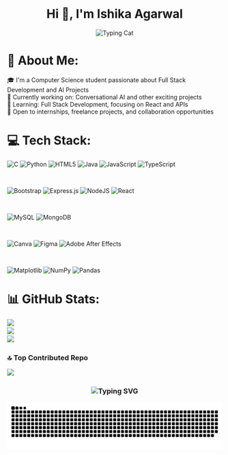 <h1 align="center">Hi 👋, I'm Ishika Agarwal</h1>

<p align="center">
  <img src="https://media.tenor.com/E3v4j9VZuSwAAAAj/cute-cat-cat-typing.gif" alt="Typing Cat" width="300"/>
</p>

# 💫 About Me:
🎓 I'm a Computer Science student passionate about Full Stack Development and AI Projects<br>
🔭 Currently working on: Conversational AI and other exciting projects<br>
🌱 Learning: Full Stack Development, focusing on React and APIs<br>
💼 Open to internships, freelance projects, and collaboration opportunities<br>





# 💻 Tech Stack:
![C](https://img.shields.io/badge/c-%2300599C.svg?style=for-the-badge&logo=c&logoColor=white)
![Python](https://img.shields.io/badge/Python-%2314354C.svg?style=for-the-badge&logo=python&logoColor=white)
![HTML5](https://img.shields.io/badge/html5-%23E34F26.svg?style=for-the-badge&logo=html5&logoColor=white)
![Java](https://img.shields.io/badge/java-%23ED8B00.svg?style=for-the-badge&logo=openjdk&logoColor=white)
![JavaScript](https://img.shields.io/badge/javascript-%23323330.svg?style=for-the-badge&logo=javascript&logoColor=%23F7DF1E)
![TypeScript](https://img.shields.io/badge/typescript-%23007ACC.svg?style=for-the-badge&logo=typescript&logoColor=white)

<br>

![Bootstrap](https://img.shields.io/badge/bootstrap-%238511FA.svg?style=for-the-badge&logo=bootstrap&logoColor=white)
![Express.js](https://img.shields.io/badge/express.js-%23404d59.svg?style=for-the-badge&logo=express&logoColor=%2361DAFB)
![NodeJS](https://img.shields.io/badge/node.js-6DA55F?style=for-the-badge&logo=node.js&logoColor=white)
![React](https://img.shields.io/badge/react-%2320232a.svg?style=for-the-badge&logo=react&logoColor=%2361DAFB)

<br>

![MySQL](https://img.shields.io/badge/mysql-4479A1.svg?style=for-the-badge&logo=mysql&logoColor=white)
![MongoDB](https://img.shields.io/badge/MongoDB-%234ea94b.svg?style=for-the-badge&logo=mongodb&logoColor=white)

<br>

![Canva](https://img.shields.io/badge/Canva-%2300C4CC.svg?style=for-the-badge&logo=Canva&logoColor=white)
![Figma](https://img.shields.io/badge/figma-%23F24E1E.svg?style=for-the-badge&logo=figma&logoColor=white)
![Adobe After Effects](https://img.shields.io/badge/Adobe%20After%20Effects-9999FF.svg?style=for-the-badge&logo=Adobe%20After%20Effects&logoColor=white)

<br>

![Matplotlib](https://img.shields.io/badge/Matplotlib-%23ffffff.svg?style=for-the-badge&logo=Matplotlib&logoColor=black)
![NumPy](https://img.shields.io/badge/numpy-%23013243.svg?style=for-the-badge&logo=numpy&logoColor=white)
![Pandas](https://img.shields.io/badge/pandas-%23150458.svg?style=for-the-badge&logo=pandas&logoColor=white)


# 📊 GitHub Stats:
![](https://github-readme-stats.vercel.app/api?username=ishikacodespace&theme=vue-dark&hide_border=true&include_all_commits=true&count_private=false)<br/>
![](https://nirzak-streak-stats.vercel.app/?user=ishikacodespace&theme=vue-dark&hide_border=true)<br/>
![](https://github-readme-stats.vercel.app/api/top-langs/?username=ishikacodespace&theme=vue-dark&hide_border=true&include_all_commits=true&count_private=false&layout=compact)



### 🔝 Top Contributed Repo
![](https://github-contributor-stats.vercel.app/api?username=ishikacodespace&limit=5&theme=dark&combine_all_yearly_contributions=true)
<h3 align="center">
  <img src="https://readme-typing-svg.herokuapp.com?lines=Building+cool+things+with+code;Always+learning+something+new;Embracing+tech+with+curiosity!&center=true&width=500&height=50" alt="Typing SVG" />
</h3>





![snake gif](https://raw.githubusercontent.com/Platane/snk/output/github-contribution-grid-snake.svg)

